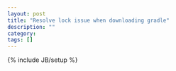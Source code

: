 ```yaml
---
layout: post
title: "Resolve lock issue when downloading gradle"
description: ""
category: 
tags: []
---
```

{% include JB/setup %}
